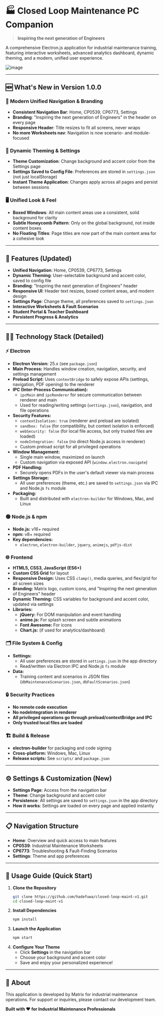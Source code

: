 # 🏭 Closed Loop Maintenance PC Companion

> **Inspiring the next generation of Engineers**

A comprehensive Electron.js application for industrial maintenance training, featuring interactive worksheets, advanced analytics dashboard, dynamic theming, and a modern, unified user experience.

![image](https://github.com/user-attachments/assets/10d6e646-9ce5-4f1e-bf02-3da5c571e8c1)

---

## 🆕 What's New in Version 1.0.0

### 🎨 **Modern Unified Navigation & Branding**
- **Consistent Navigation Bar**: Home, CP0539, CP6773, Settings
- **Branding**: "Inspiring the next generation of Engineers" in the header on every page
- **Responsive Header**: Title resizes to fit all screens, never wraps
- **No more Worksheets nav**: Navigation is now scenario- and module-focused

### 🌈 **Dynamic Theming & Settings**
- **Theme Customization**: Change background and accent color from the Settings page
- **Settings Saved to Config File**: Preferences are stored in `settings.json` (not just localStorage)
- **Instant Theme Application**: Changes apply across all pages and persist between sessions

### 🖥️ **Unified Look & Feel**
- **Boxed Windows**: All main content areas use a consistent, solid background for clarity
- **Subtle Honeycomb Pattern**: Only on the global background, not inside content boxes
- **No Floating Titles**: Page titles are now part of the main content area for a cohesive look

---

## 🚀 Features (Updated)

- **Unified Navigation**: Home, CP0539, CP6773, Settings
- **Dynamic Theming**: User-selectable background and accent color, saved to config file
- **Branding**: "Inspiring the next generation of Engineers" header
- **Responsive UI**: Header text resizes, boxed content areas, and modern design
- **Settings Page**: Change theme, all preferences saved to `settings.json`
- **Interactive Worksheets & Fault Scenarios**
- **Student Portal & Teacher Dashboard**
- **Persistent Progress & Analytics**

---

## 🧑‍💻 Technology Stack (Detailed)

### ⚡ Electron
- **Electron Version:** 25.x (see `package.json`)
- **Main Process:** Handles window creation, navigation, security, and settings management
- **Preload Script:** Uses `contextBridge` to safely expose APIs (settings, navigation, PDF opening) to the renderer
- **IPC (Inter-Process Communication):**
  - `ipcMain` and `ipcRenderer` for secure communication between renderer and main
  - Used for reading/writing settings (`settings.json`), navigation, and file operations
- **Security Features:**
  - `contextIsolation: true` (renderer and preload are isolated)
  - `sandbox: false` (for compatibility, but context isolation is enforced)
  - `webSecurity: false` (for local file access, but only trusted files are loaded)
  - `nodeIntegration: false` (no direct Node.js access in renderer)
  - Custom preload script for all privileged operations
- **Window Management:**
  - Single main window, maximized on launch
  - Custom navigation via exposed API (`window.electron.navigate`)
- **PDF Handling:**
  - Securely opens PDFs in the user's default viewer via main process
- **Settings Storage:**
  - All user preferences (theme, etc.) are saved to `settings.json` via IPC and Node.js `fs` module
- **Packaging:**
  - Built and distributed with `electron-builder` for Windows, Mac, and Linux

### 🟢 Node.js & npm
- **Node.js:** v16+ required
- **npm:** v8+ required
- **Key dependencies:**
  - `electron`, `electron-builder`, `jquery`, `animejs`, `pdfjs-dist`

### 🌐 Frontend
- **HTML5, CSS3, JavaScript (ES6+)**
- **Custom CSS Grid** for layout
- **Responsive Design:** Uses CSS `clamp()`, media queries, and flex/grid for all screen sizes
- **Branding:** Matrix logo, custom icons, and "Inspiring the next generation of Engineers" header
- **Dynamic Theming:** CSS variables for background and accent color, updated via settings
- **Libraries:**
  - **jQuery:** For DOM manipulation and event handling
  - **anime.js:** For splash screen and subtle animations
  - **Font Awesome:** For icons
  - **Chart.js:** (if used for analytics/dashboard)

### 🗂️ File System & Config
- **Settings:**
  - All user preferences are stored in `settings.json` in the app directory
  - Read/written via Electron IPC and Node.js `fs` module
- **Data:**
  - Training content and scenarios in JSON files (`dbMaintenanceScenarios.json`, `dbFaultScenarios.json`)

### 🔒 Security Practices
- **No remote code execution**
- **No nodeIntegration in renderer**
- **All privileged operations go through preload/contextBridge and IPC**
- **Only trusted local files are loaded**

### 🏗️ Build & Release
- **electron-builder** for packaging and code signing
- **Cross-platform:** Windows, Mac, Linux
- **Release scripts:** See `scripts/` and `package.json`

---

## ⚙️ Settings & Customization (New)

- **Settings Page**: Access from the navigation bar
- **Theme**: Change background and accent color
- **Persistence**: All settings are saved to `settings.json` in the app directory
- **How it works**: Settings are loaded on every page and applied instantly

---

## 📋 Navigation Structure

- **Home**: Overview and quick access to main features
- **CP0539**: Industrial Maintenance Worksheets
- **CP6773**: Troubleshooting & Fault-Finding Scenarios
- **Settings**: Theme and app preferences

---

## 📖 Usage Guide (Quick Start)

1. **Clone the Repository**
   ```bash
   git clone https://github.com/hadefuwa/closed-loop-maint-v1.git
   cd closed-loop-maint-v1
   ```
2. **Install Dependencies**
   ```bash
   npm install
   ```
3. **Launch the Application**
   ```bash
   npm start
   ```
4. **Configure Your Theme**
   - Click **Settings** in the navigation bar
   - Choose your background and accent color
   - Save and enjoy your personalized experience!

---

## 🏢 About

This application is developed by Matrix for industrial maintenance operations. For support or inquiries, please contact our development team.

**Built with ❤️ for Industrial Maintenance Professionals**

